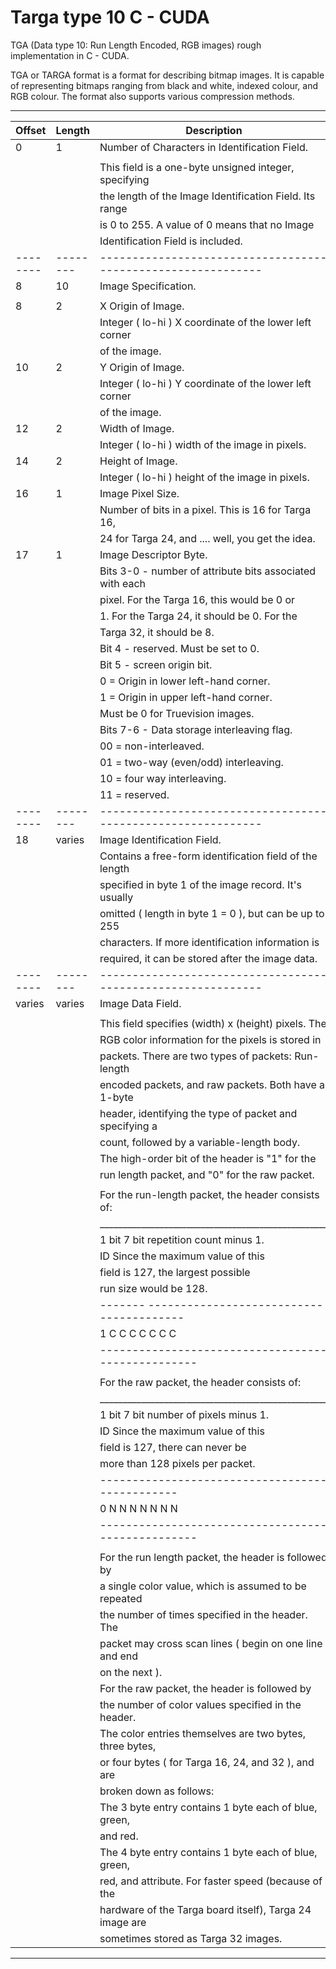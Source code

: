 # Targa type 10 C - CUDA
TGA (Data type 10: Run Length Encoded, RGB images) rough implementation in C - CUDA.

TGA or TARGA format is a format for describing bitmap images.
It is capable of representing bitmaps ranging from black and white, indexed colour, and RGB colour. The format also supports various compression methods.

________________________________________________________________________________
| Offset | Length |                     Description                            |
|--------|--------|------------------------------------------------------------|
|    0   |     1  |  Number of Characters in Identification Field.             |
|        |        |                                                            |
|        |        |  This field is a one-byte unsigned integer, specifying     |
|        |        |  the length of the Image Identification Field.  Its range  |
|        |        |  is 0 to 255.  A value of 0 means that no Image            |
|        |        |  Identification Field is included.                         |
|--------|--------|------------------------------------------------------------|
|    8   |    10  |  Image Specification.                                      |
|        |        |                                                            |
|    8   |     2  |  X Origin of Image.                                        |
|        |        |  Integer ( lo-hi ) X coordinate of the lower left corner   |
|        |        |  of the image.                                             |
|   10   |     2  |  Y Origin of Image.                                        |
|        |        |  Integer ( lo-hi ) Y coordinate of the lower left corner   |
|        |        |  of the image.                                             |
|   12   |     2  |  Width of Image.                                           |
|        |        |  Integer ( lo-hi ) width of the image in pixels.           |
|   14   |     2  |  Height of Image.                                          |
|        |        |  Integer ( lo-hi ) height of the image in pixels.          |
|   16   |     1  |  Image Pixel Size.                                         |
|        |        |  Number of bits in a pixel.  This is 16 for Targa 16,      |
|        |        |  24 for Targa 24, and .... well, you get the idea.         |
|   17   |     1  |  Image Descriptor Byte.                                    |
|        |        |  Bits 3-0 - number of attribute bits associated with each  |
|        |        |             pixel.  For the Targa 16, this would be 0 or   |
|        |        |             1.  For the Targa 24, it should be 0.  For the |
|        |        |             Targa 32, it should be 8.                      |
|        |        |  Bit 4    - reserved.  Must be set to 0.                   |
|        |        |  Bit 5    - screen origin bit.                             |
|        |        |             0 = Origin in lower left-hand corner.          |
|        |        |             1 = Origin in upper left-hand corner.          |
|        |        |             Must be 0 for Truevision images.               |
|        |        |  Bits 7-6 - Data storage interleaving flag.                |
|        |        |             00 = non-interleaved.                          |
|        |        |             01 = two-way (even/odd) interleaving.          |
|        |        |             10 = four way interleaving.                    |
|        |        |             11 = reserved.                                 |
|--------|--------|------------------------------------------------------------|
|   18   | varies |  Image Identification Field.                               |
|        |        |  Contains a free-form identification field of the length   |
|        |        |  specified in byte 1 of the image record.  It's usually    |
|        |        |  omitted ( length in byte 1 = 0 ), but can be up to 255    |
|        |        |  characters.  If more identification information is        |
|        |        |  required, it can be stored after the image data.          |
|--------|--------|------------------------------------------------------------|
| varies | varies |  Image Data Field.                                         |
|        |        |                                                            |
|        |        |  This field specifies (width) x (height) pixels.  The      |
|        |        |  RGB color information for the pixels is stored in         |
|        |        |  packets.  There are two types of packets:  Run-length     |
|        |        |  encoded packets, and raw packets.  Both have a 1-byte     |
|        |        |  header, identifying the type of packet and specifying a   |
|        |        |  count, followed by a variable-length body.                |
|        |        |  The high-order bit of the header is "1" for the           |
|        |        |  run length packet, and "0" for the raw packet.            |
|        |        |                                                            |
|        |        |  For the run-length packet, the header consists of:        |
|        |        |      __________________________________________________    |
|        |        |        1 bit     7 bit repetition count minus 1.           |
|        |        |          ID      Since the maximum value of this           |
|        |        |                  field is 127, the largest possible        |
|        |        |                  run size would be 128.                    |
|        |        |       ------- ----------------------------------------     |
|        |        |          1      C     C     C     C     C     C    C       |
|        |        |      --------------------------------------------------    |
|        |        |                                                            |
|        |        |  For the raw packet, the header consists of:               |
|        |        |      __________________________________________________    |
|        |        |       1 bit    7 bit number of pixels minus 1.             |
|        |        |         ID     Since the maximum value of this             |
|        |        |                field is 127, there can never be            |
|        |        |                more than 128 pixels per packet.            |
|        |        |      -----------------------------------------------       |
|        |        |         0     N     N     N     N     N     N    N         |
|        |        |      --------------------------------------------------    |
|        |        |                                                            |
|        |        |  For the run length packet, the header is followed by      |
|        |        |  a single color value, which is assumed to be repeated     |
|        |        |  the number of times specified in the header.  The         |
|        |        |  packet may cross scan lines ( begin on one line and end   |
|        |        |  on the next ).                                            |
|        |        |  For the raw packet, the header is followed by             |
|        |        |  the number of color values specified in the header.       |
|        |        |  The color entries themselves are two bytes, three bytes,  |
|        |        |  or four bytes ( for Targa 16, 24, and 32 ), and are       |
|        |        |  broken down as follows:                                   |
|        |        |  The 3 byte entry contains 1 byte each of blue, green,     |
|        |        |  and red.                                                  |
|        |        |  The 4 byte entry contains 1 byte each of blue, green,     |
|        |        |  red, and attribute.  For faster speed (because of the     |
|        |        |  hardware of the Targa board itself), Targa 24 image are   |
|        |        |  sometimes stored as Targa 32 images.                      |
--------------------------------------------------------------------------------

